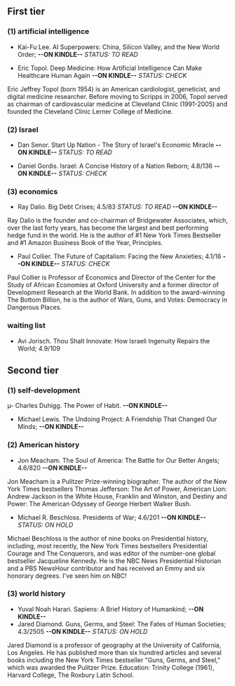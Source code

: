 ## First tier
### (1) artificial intelligence
- Kai-Fu Lee. AI Superpowers: China, Silicon Valley, and the New World Order; **--ON KINDLE--** *STATUS: TO READ*

- Eric Topol. Deep Medicine: How Artificial Intelligence Can Make Healthcare Human Again **--ON KINDLE--** *STATUS: CHECK*

Eric Jeffrey Topol (born 1954) is an American cardiologist, geneticist, and digital medicine researcher. Before moving to Scripps in 2006, Topol served as chairman of cardiovascular medicine at Cleveland Clinic (1991-2005) and founded the Cleveland Clinic Lerner College of Medicine.

### (2) Israel
- Dan Senor. Start Up Nation - The Story of Israel's Economic Miracle **--ON KINDLE--** *STATUS: TO READ*

- Daniel Gordis. Israel: A Concise History of a Nation Reborn; 4.8/136 **--ON KINDLE--** *STATUS: CHECK*

### (3) economics
- Ray Dalio. Big Debt Crises; 4.5/83 *STATUS: TO READ* **--ON KINDLE--**

Ray Dalio is the founder and co-chairman of Bridgewater Associates, which, over the last forty years, has become the largest and best performing hedge fund in the world. He is the author of #1 New York Times Bestseller and #1 Amazon Business Book of the Year, Principles.

- Paul Collier. The Future of Capitalism: Facing the New Anxieties; 4.1/16 **--ON KINDLE--** *STATUS: CHECK*

Paul Collier is Professor of Economics and Director of the Center for the Study of African Economies at Oxford University and a former director of Development Research at the World Bank. In addition to the award-winning The Bottom Billion, he is the author of Wars, Guns, and Votes: Democracy in Dangerous Places.

### waiting list
- Avi Jorisch. Thou Shalt Innovate: How Israeli Ingenuity Repairs the World; 4.9/109

## Second tier

### (1) self-development
µ- Charles Duhigg. The Power of Habit. **--ON KINDLE--**
- Michael Lewis. The Undoing Project: A Friendship That Changed Our Minds; **--ON KINDLE--**

### (2) American history
- Jon Meacham. The Soul of America: The Battle for Our Better Angels; 4.6/820 **--ON KINDLE--**

Jon Meacham is a Pulitzer Prize-winning biographer. The author of the New York Times bestsellers Thomas Jefferson: The Art of Power, American Lion: Andrew Jackson in the White House, Franklin and Winston, and Destiny and Power: The American Odyssey of George Herbert Walker Bush.

- Michael R. Beschloss. Presidents of War; 4.6/201 **--ON KINDLE--** *STATUS: ON HOLD*

Michael Beschloss is the author of nine books on Presidential history, including, most recently, the New York Times bestsellers Presidential Courage and The Conquerors, and was editor of the number-one global bestseller Jacqueline Kennedy. He is the NBC News Presidential Historian and a PBS NewsHour contributor and has received an Emmy and six honorary degrees. I've seen him on NBC!

### (3) world history
- Yuval Noah Harari. Sapiens: A Brief History of Humankind; **--ON KINDLE--**
- Jared Diamond. Guns, Germs, and Steel: The Fates of Human Societies; 4.3/2505 **--ON KINDLE--** *STATUS: ON HOLD*

Jared Diamond is a professor of geography at the University of California, Los Angeles. He has published more than six hundred articles and several books including the New York Times bestseller "Guns, Germs, and Steel," which was awarded the Pulitzer Prize. Education: Trinity College (1961), Harvard College, The Roxbury Latin School.
